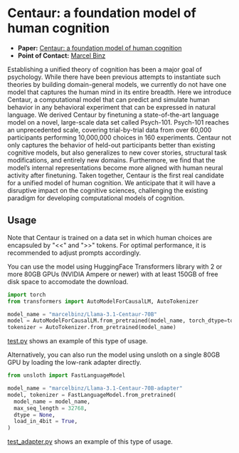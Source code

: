 # Centaur: a foundation model of human cognition

- **Paper:** [Centaur: a foundation model of human cognition](https://marcelbinz.github.io/imgs/Centaur__preprint_.pdf)
- **Point of Contact:** [Marcel Binz](mailto:marcel.binz@helmholtz-munich.de)

Establishing a unified theory of cognition has been a major goal of psychology. While there have been previous attempts to instantiate such theories by building domain-general models, we currently do not have one model that captures the human mind in its entire breadth. Here we introduce Centaur, a computational model that can predict and simulate human behavior in any behavioral experiment that can be expressed in natural language. We derived Centaur by finetuning a state-of-the-art language model on a novel, large-scale data set called Psych-101. Psych-101 reaches an unprecedented scale, covering trial-by-trial data from over 60,000 participants performing 10,000,000 choices in 160 experiments. Centaur not only captures the behavior of held-out participants better than existing cognitive models, but also generalizes to new cover stories, structural task modifications, and entirely new domains. Furthermore, we find that the model’s internal representations become more aligned with human neural activity after finetuning. Taken together, Centaur is the first real candidate for a unified model of human cognition. We anticipate that it will have a disruptive impact on the cognitive sciences, challenging the existing paradigm for developing computational models of cognition. 

## Usage

Note that Centaur is trained on a data set in which human choices are encapsuled by "<<" and ">>" tokens. For optimal performance, it is recommended to adjust prompts accordingly.

You can use the model using HuggingFace Transformers library with 2 or more 80GB GPUs (NVIDIA Ampere or newer) with at least 150GB of free disk space to accomodate the download.

```python
import torch
from transformers import AutoModelForCausalLM, AutoTokenizer

model_name = "marcelbinz/Llama-3.1-Centaur-70B"
model = AutoModelForCausalLM.from_pretrained(model_name, torch_dtype=torch.bfloat16, device_map="auto")
tokenizer = AutoTokenizer.from_pretrained(model_name)
```

[test.py](https://github.com/marcelbinz/Llama-3.1-Centaur-70B/blob/main/test.py) shows an example of this type of usage.

Alternatively, you can also run the model using unsloth on a single 80GB GPU by loading the low-rank adapter directly. 

```python
from unsloth import FastLanguageModel

model_name = "marcelbinz/Llama-3.1-Centaur-70B-adapter"
model, tokenizer = FastLanguageModel.from_pretrained(
  model_name = model_name,
  max_seq_length = 32768,
  dtype = None,
  load_in_4bit = True,
)
```

[test_adapter.py](https://github.com/marcelbinz/Llama-3.1-Centaur-70B/blob/main/test_adapter.py) shows an example of this type of usage.
